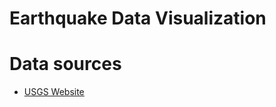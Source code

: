 # Earthquake Data Visualization

# Data sources
- [USGS Website]( https://earthquake.usgs.gov/fdsnws/event/1/)
